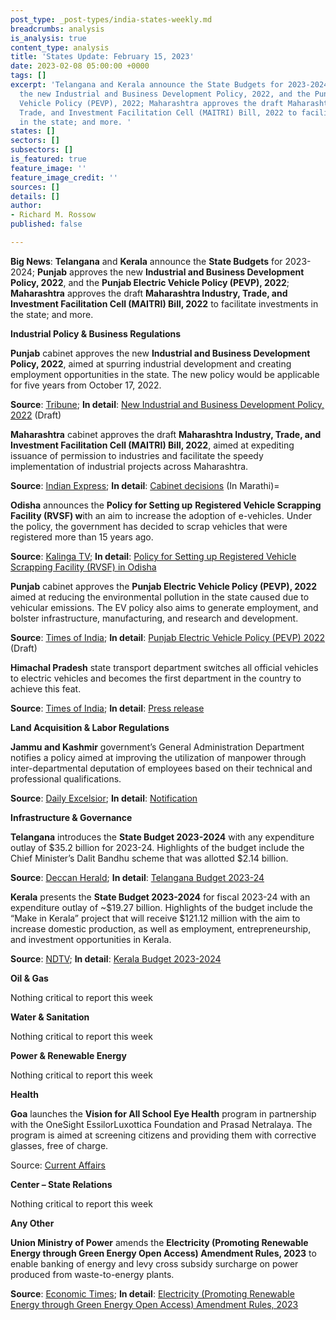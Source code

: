 ```yaml
---
post_type: _post-types/india-states-weekly.md
breadcrumbs: analysis
is_analysis: true
content_type: analysis
title: 'States Update: February 15, 2023'
date: 2023-02-08 05:00:00 +0000
tags: []
excerpt: 'Telangana and Kerala announce the State Budgets for 2023-2024; Punjab approves
  the new Industrial and Business Development Policy, 2022, and the Punjab Electric
  Vehicle Policy (PEVP), 2022; Maharashtra approves the draft Maharashtra Industry,
  Trade, and Investment Facilitation Cell (MAITRI) Bill, 2022 to facilitate investments
  in the state; and more. '
states: []
sectors: []
subsectors: []
is_featured: true
feature_image: ''
feature_image_credit: ''
sources: []
details: []
author:
- Richard M. Rossow
published: false

---
```

**Big News**: **Telangana** and **Kerala** announce the **State Budgets** for 2023-2024; **Punjab** approves the new **Industrial and Business Development Policy, 2022**, and the **Punjab Electric Vehicle Policy (PEVP), 2022**; **Maharashtra** approves the draft **Maharashtra Industry, Trade, and Investment Facilitation Cell (MAITRI) Bill, 2022** to facilitate investments in the state; and more.

**Industrial Policy & Business Regulations**

**Punjab** cabinet approves the new **Industrial and Business Development Policy, 2022**, aimed at spurring industrial development and creating employment opportunities in the state. The new policy would be applicable for five years from October 17, 2022. 

**Source**: [Tribune](https://www.tribuneindia.com/news/punjab/punjab-cabinet-okays-new-industrial-policy-to-develop-15-parks-476306); **In detail**: [New Industrial and Business Development Policy, 2022](https://pbindustries.gov.in/static/assets/docs/IBDP_WORD_Corrected_09-09-2022.pdf) (Draft)

**Maharashtra** cabinet approves the draft **Maharashtra Industry, Trade, and Investment Facilitation Cell (MAITRI) Bill, 2022**, aimed at expediting issuance of permission to industries and facilitate the speedy implementation of industrial projects across Maharashtra. 

**Source**: [Indian Express](https://indianexpress.com/article/cities/mumbai/maitri-bill-to-be-introduced-in-house-for-speedy-implementation-of-projects-8416363/); **In detail**: [Cabinet decisions](https://acrobat.adobe.com/id/urn:aaid:sc:VA6C2:af5f3c40-76a0-4860-8f80-3e254fa19eb0) (In Marathi)=

**Odisha** announces the **Policy for Setting up** **Registered Vehicle Scrapping Facility (RVSF) w**ith an aim to increase the adoption of e-vehicles. Under the policy, the government has decided to scrap vehicles that were registered more than 15 years ago.

**Source**: [Kalinga TV](https://kalingatv.com/state/odisha-govt-to-waive-fines-taxes-of-vehicles-older-than-15-years/); **In detail**: [Policy for Setting up Registered Vehicle Scrapping Facility (RVSF) in Odisha](http://odishatransport.gov.in/Application/uploadDocuments/Notification/Rules_1669977948.pdf)

**Punjab** cabinet approves the **Punjab Electric Vehicle Policy (PEVP), 2022** aimed at reducing the environmental pollution in the state caused due to vehicular emissions. The EV policy also aims to generate employment, and bolster infrastructure, manufacturing, and research and development.

**Source**: [Times of India](https://timesofindia.indiatimes.com/auto/news/punjab-cabinet-approves-ev-policy-offers-cash-incentives-and-tax-waiver/articleshow/97595969.cms); **In detail**: [Punjab Electric Vehicle Policy (PEVP) 2022](http://olps.punjabtransport.org/Punjab%20Electric%20Vehicle%20Policy%202022(draft).pdf) (Draft)

**Himachal Pradesh** state transport department switches all official vehicles to electric vehicles and becomes the first department in the country to achieve this feat. 

**Source**: [Times of India](https://timesofindia.indiatimes.com/city/shimla/himachal-pradeshs-transport-department-becomes-first-in-country-to-switch-over-to-electrical-vehicles/articleshow/97584893.cms); **In detail**: [Press release](http://himachalpr.gov.in/OnePressRelease.aspx?Language=1&ID=26888)

**Land Acquisition & Labor Regulations**

**Jammu and Kashmir** government’s General Administration Department notifies a policy aimed at improving the utilization of manpower through inter-departmental deputation of employees based on their technical and professional qualifications. 

**Source**: [Daily Excelsior](https://www.dailyexcelsior.com/govt-notifies-new-policy-for-manpower/); **In detail**: [Notification](https://www.dailyexcelsior.com/wp-content/uploads/2023/01/Show-Order-1.pdf)

**Infrastructure & Governance**

**Telangana** introduces the **State Budget 2023-2024** with any expenditure outlay of $35.2 billion for 2023-24. Highlights of the budget include the Chief Minister’s Dalit Bandhu scheme that was allotted $2.14 billion. 

**Source**: [Deccan Herald](https://www.deccanherald.com/national/south/telangana-presents-budget-with-expenditure-outlay-of-rs-29-lakh-crore-for-fy24-1188320.html); **In detail**: [Telangana Budget 2023-24](https://acrobat.adobe.com/id/urn:aaid:sc:VA6C2:67bdc2a1-3844-4c29-9fe9-5e448acc9382)

**Kerala** presents the **State Budget 2023-2024** for fiscal 2023-24 with an expenditure outlay of \~$19.27 billion. Highlights of the budget include the “Make in Kerala” project that will receive $121.12 million with the aim to increase domestic production, as well as employment, entrepreneurship, and investment opportunities in Kerala. 

**Source**: [NDTV](https://www.ndtv.com/india-news/kerala-budget-2023-24-rs-1-000-crore-to-be-allocated-for-make-in-kerala-3751884); **In detail**: [Kerala Budget 2023-2024](https://finance.kerala.gov.in/bdgtSpch.jsp?dVw)

**Oil & Gas**

Nothing critical to report this week

**Water & Sanitation**

Nothing critical to report this week

**Power & Renewable Energy**

Nothing critical to report this week

**Health**

**Goa** launches the **Vision for All School Eye Health** program in partnership with the OneSight EssilorLuxottica Foundation and Prasad Netralaya. The program is aimed at screening citizens and providing them with corrective glasses, free of charge.

Source: [Current Affairs](https://currentaffairs.adda247.com/government-of-goa-launched-vision-for-all-school-eye-health-program/)

**Center – State Relations**

Nothing critical to report this week

**Any Other**

**Union Ministry of Power** amends the **Electricity (Promoting Renewable Energy through Green Energy Open Access) Amendment Rules, 2023** to enable banking of energy and levy cross subsidy surcharge on power produced from waste-to-energy plants. 

**Source**: [Economic Times](https://energy.economictimes.indiatimes.com/news/renewable/tamil-nadu-electricity-rules-promoting-renewable-energy-amended-by-union-power-ministry/97510731); **In detail**: [Electricity (Promoting Renewable Energy through Green Energy Open Access) Amendment Rules, 2023](https://egazette.nic.in/WriteReadData/2023/243266.pdf)